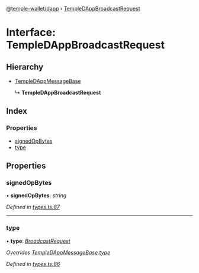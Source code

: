 [@temple-wallet/dapp](../README.md) › [TempleDAppBroadcastRequest](templedappbroadcastrequest.md)

# Interface: TempleDAppBroadcastRequest

## Hierarchy

* [TempleDAppMessageBase](templedappmessagebase.md)

  ↳ **TempleDAppBroadcastRequest**

## Index

### Properties

* [signedOpBytes](templedappbroadcastrequest.md#signedopbytes)
* [type](templedappbroadcastrequest.md#type)

## Properties

###  signedOpBytes

• **signedOpBytes**: *string*

*Defined in [types.ts:87](https://github.com/madfish-solutions/templewallet-dapp/blob/2603df0/src/types.ts#L87)*

___

###  type

• **type**: *[BroadcastRequest](../enums/templedappmessagetype.md#broadcastrequest)*

*Overrides [TempleDAppMessageBase](templedappmessagebase.md).[type](templedappmessagebase.md#type)*

*Defined in [types.ts:86](https://github.com/madfish-solutions/templewallet-dapp/blob/2603df0/src/types.ts#L86)*
